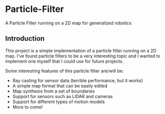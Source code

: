 # Particle-Filter

A Particle Filter running on a 2D map for generalized robotics

## Introduction

This project is a simple implementation of a particle filter running on a 2D map.
I've found particle filters to be a very interesting topic and I wanted to implement one myself that I could use for future projects.

Some interesting features of this particle filter are/will be:
* Ray casting for sensor data (terrible performance, but it works)
* A simple map format that can be easily edited
* Map synthesis from a set of boundaries
* Support for sensors such as LIDAR and cameras
* Support for different types of motion models
* More to come!
